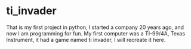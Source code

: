 # ti_invader
That is my first project in python, I started a company 20 years ago, and now I am programming for fun.
My first computer was a TI-99/4A, Texas Instrument, it had a game named ti invader, I will recreate it here.
